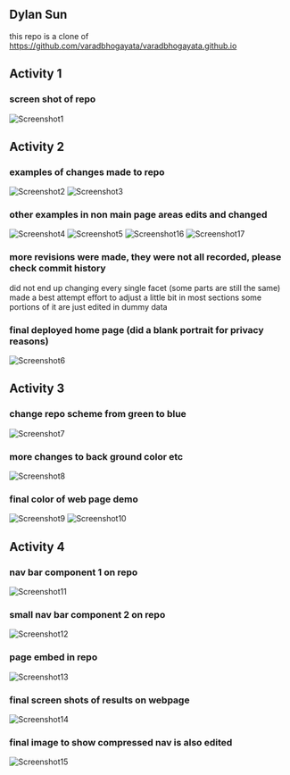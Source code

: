 ## Dylan Sun

this repo is a clone of
https://github.com/varadbhogayata/varadbhogayata.github.io 

## Activity 1
### screen shot of repo 
![Screenshot1](ActivityScreenshots/image.png)

## Activity 2
### examples of changes made to repo 
![Screenshot2](ActivityScreenshots/image2.png)
![Screenshot3](ActivityScreenshots/image3.png)
### other examples in non main page areas edits and changed 
![Screenshot4](ActivityScreenshots/image4.png)
![Screenshot5](ActivityScreenshots/image5.png)
![Screenshot16](ActivityScreenshots/image16.png)
![Screenshot17](ActivityScreenshots/image17.png)
### more revisions were made, they were not all recorded, please check commit history 
did not end up changing every single facet (some parts are still the same)
made a best attempt effort to adjust a little bit in most sections
some portions of it are just edited in dummy data 
### final deployed home page (did a blank portrait for privacy reasons)
![Screenshot6](ActivityScreenshots/image6.png)

## Activity 3
### change repo scheme from green to blue 
![Screenshot7](ActivityScreenshots/image7.png)
### more changes to back ground color etc
![Screenshot8](ActivityScreenshots/image8.png)
### final color of web page demo 
![Screenshot9](ActivityScreenshots/image9.png)
![Screenshot10](ActivityScreenshots/image10.png)

## Activity 4
### nav bar component 1 on repo 
![Screenshot11](ActivityScreenshots/image11.png)
### small nav bar component 2 on repo 
![Screenshot12](ActivityScreenshots/image12.png)
### page embed in repo 
![Screenshot13](ActivityScreenshots/image13.png)
### final screen shots of results on webpage 
![Screenshot14](ActivityScreenshots/image14.png)
### final image to show compressed nav is also edited 
![Screenshot15](ActivityScreenshots/image15.png)